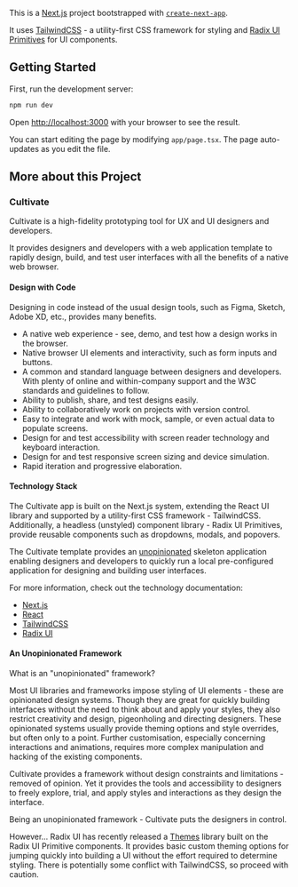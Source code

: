 This is a [Next.js](https://nextjs.org/) project bootstrapped with [`create-next-app`](https://github.com/vercel/next.js/tree/canary/packages/create-next-app).

It uses [TailwindCSS](https://tailwindcss.com/) - a utility-first CSS framework for styling and [Radix UI Primitives](https://www.radix-ui.com/primitives) for UI components.

## Getting Started

First, run the development server:

```bash
npm run dev
```

Open [http://localhost:3000](http://localhost:3000) with your browser to see the result.

You can start editing the page by modifying `app/page.tsx`. The page auto-updates as you edit the file.

## More about this Project

### Cultivate

Cultivate is a high-fidelity prototyping tool for UX and UI designers and developers.

It provides designers and developers with a web application template to rapidly design, build, and test user interfaces with all the benefits of a native web browser.

#### Design with Code

Designing in code instead of the usual design tools, such as Figma, Sketch, Adobe XD, etc., provides many benefits.

- A native web experience - see, demo, and test how a design works in the browser.
- Native browser UI elements and interactivity, such as form inputs and buttons.
- A common and standard language between designers and developers. With plenty of online and within-company support and the W3C standards and guidelines to follow.
- Ability to publish, share, and test designs easily.
- Ability to collaboratively work on projects with version control.
- Easy to integrate and work with mock, sample, or even actual data to populate screens.
- Design for and test accessibility with screen reader technology and keyboard interaction.
- Design for and test responsive screen sizing and device simulation.
- Rapid iteration and progressive elaboration.

#### Technology Stack

The Cultivate app is built on the Next.js system, extending the React UI library and supported by a utility-first CSS framework - TailwindCSS. Additionally, a headless (unstyled) component library - Radix UI Primitives, provide reusable components such as dropdowns, modals, and popovers.

The Cultivate template provides an [unopinionated](#unopinionated) skeleton application enabling designers and developers to quickly run a local pre-configured application for designing and building user interfaces.

For more information, check out the technology documentation:

- [Next.js](https://nextjs.org/)
- [React](https://react.dev/)
- [TailwindCSS](https://tailwindcss.com/)
- [Radix UI](https://www.radix-ui.com/primitives)

#### An Unopinionated Framework

What is an "unopinionated" framework?

Most UI libraries and frameworks impose styling of UI elements - these are opinionated design systems. Though they are great for quickly building interfaces without the need to think about and apply your styles, they also restrict creativity and design, pigeonholing and directing designers. These opinionated systems usually provide theming options and style overrides, but often only to a point. Further customisation, especially concerning interactions and animations, requires more complex manipulation and hacking of the existing components.

Cultivate provides a framework without design constraints and limitations - removed of opinion. Yet it provides the tools and accessibility to designers to freely explore, trial, and apply styles and interactions as they design the interface.

Being an unopinionated framework - Cultivate puts the designers in control.

However... Radix UI has recently released a [Themes](https://www.radix-ui.com/) library built on the Radix UI Primitive components. It provides basic custom theming options for jumping quickly into building a UI without the effort required to determine styling. There is potentially some conflict with TailwindCSS, so proceed with caution.
